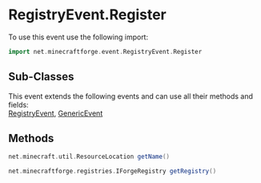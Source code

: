 # RegistryEvent.Register

To use this event use the following import:
```groovy
import net.minecraftforge.event.RegistryEvent.Register
```

## Sub-Classes
This event extends the following events and can use all their methods and fields: <br>
[RegistryEvent](registry_event.md), [GenericEvent](generic_event.md)

## Methods
```groovy
net.minecraft.util.ResourceLocation getName()
```

```groovy
net.minecraftforge.registries.IForgeRegistry getRegistry()
```

